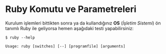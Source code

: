 # Ruby Komutu ve Parametreleri

Kurulum işlemleri bittikten sonra ya da kullandığınız **OS** (_İşletim Sistemi_) ön tanımlı Ruby ile geliyorsa hemen aşağıdaki testi yapabilirsiniz:

    $ ruby --help

    Usage: ruby [switches] [--] [programfile] [arguments]

